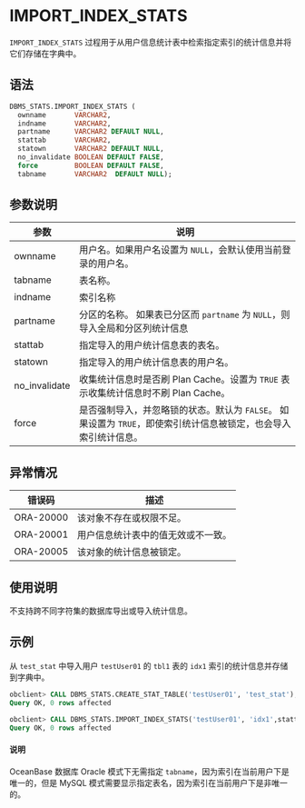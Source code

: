 # IMPORT_INDEX_STATS 

`IMPORT_INDEX_STATS` 过程用于从用户信息统计表中检索指定索引的统计信息并将它们存储在字典中。

## 语法 

```sql
DBMS_STATS.IMPORT_INDEX_STATS (
  ownname       VARCHAR2, 
  indname       VARCHAR2,
  partname      VARCHAR2 DEFAULT NULL,
  stattab       VARCHAR2, 
  statown       VARCHAR2 DEFAULT NULL,
  no_invalidate BOOLEAN DEFAULT FALSE,
  force         BOOLEAN DEFAULT FALSE,
  tabname       VARCHAR2  DEFAULT NULL);
```

## 参数说明 

|      参数       |                                        说明                                     |
|---------------|----------------------------------------------------------------------------------|
| ownname       | 用户名。如果用户名设置为 `NULL`，会默认使用当前登录的用户名。                         |
| tabname       | 表名称。                                                                          |
| indname       | 索引名称                                                                          |
| partname      | 分区的名称。 如果表已分区而 `partname` 为 `NULL`，则导入全局和分区列统计信息           |
| stattab       | 指定导入的用户统计信息表的表名。                                                     |
| statown       | 指定导入的用户统计信息表的用户名。                                                   |
| no_invalidate | 收集统计信息时是否刷 Plan Cache。设置为 `TRUE` 表示收集统计信息时不刷 Plan Cache。                           |
| force         | 是否强制导入，并忽略锁的状态。默认为 `FALSE`。 如果设置为 `TRUE`，即使索引统计信息被锁定，也会导入索引统计信息。 |



## 异常情况 

|    错误码    |        描述         |
|-----------|-------------------|
| ORA-20000 | 该对象不存在或权限不足。      |
| ORA-20001 | 用户信息统计表中的值无效或不一致。 |
| ORA-20005 | 该对象的统计信息被锁定。      |



## 使用说明 

不支持跨不同字符集的数据库导出或导入统计信息。

## 示例 

从 `test_stat` 中导入用户 `testUser01` 的 `tbl1` 表的 `idx1` 索引的统计信息并存储到字典中。

```sql
obclient> CALL DBMS_STATS.CREATE_STAT_TABLE('testUser01', 'test_stat');
Query OK, 0 rows affected

obclient> CALL DBMS_STATS.IMPORT_INDEX_STATS('testUser01', 'idx1',stattab=>'test_stat',tabname=>'tbl1',no_invalidate=>FALSE);
Query OK, 0 rows affected
```

<main id="notice" type='explain'>
    <h4>说明</h4>
    <p>OceanBase 数据库 Oracle 模式下无需指定 <code>tabname</code>，因为索引在当前用户下是唯一的，但是 MySQL 模式需要显示指定表名，因为索引在当前用户下是非唯一的。</p>
</main>
